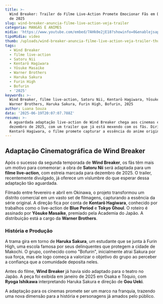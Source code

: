```yaml
---
title: >-
  Wind Breaker: Trailer do Filme Live-Action Promete Emocionar Fãs em Dezembro
  de 2025
slug: wind-breaker-anuncia-filme-live-action-veja-trailer
categoria: MANGÁS E ANIMES
midia: 'https://www.youtube.com/embed/7AHk0e2jE18?showinfo=0&enablejsapi=1'
tipoMidia: video
thumb: /uploads/wind-breaker-anuncia-filme-live-action-veja-trailer-thumb.png
tags:
  - Wind Breaker
  - filme live-action
  - Satoru Nii
  - Kentarō Hagiwara
  - Yōsuke Masaike
  - Warner Brothers
  - Haruka Sakura
  - Furin High
  - Bofurin
  - '2025'
keywords: >-
  Wind Breaker, filme live-action, Satoru Nii, Kentarō Hagiwara, Yōsuke Masaike,
  Warner Brothers, Haruka Sakura, Furin High, Bofurin, 2025
author: Luana Souza
data: '2025-06-19T20:07:07.788Z'
resumo: >-
  A aguardada adaptação live-action de Wind Breaker chega aos cinemas em
  dezembro de 2025, com um trailer que já está mexendo com os fãs. Dirigido por
  Kentarō Hagiwara, o filme promete capturar a essência do anime original.
---
```


## Adaptação Cinematográfica de Wind Breaker

Após o sucesso da segunda temporada de **Wind Breaker**, os fãs têm mais um motivo para comemorar: a obra de **Satoru Nii** será adaptada para um **filme live-action**, com estreia marcada para dezembro de 2025. O trailer, recentemente divulgado, já oferece um vislumbre do que esperar dessa adaptação tão aguardada.

Filmado entre fevereiro e abril em Okinawa, o projeto transformou um distrito comercial em um vasto set de filmagens, capturando a essência da série original. A direção fica por conta de **Kentarō Hagiwara**, conhecido por trabalhos como o live-action de **Blue Period** e **Tokyo Ghoul**. O roteiro é assinado por **Yōsuke Masaike**, premiado pela Academia do Japão. A distribuição está a cargo da **Warner Brothers**.

### História e Produção

A trama gira em torno de **Haruka Sakura**, um estudante que se junta à Furin High, uma escola famosa por seus delinquentes que protegem a cidade de Makochi. O grupo, conhecido como "Bofurin", inicialmente atrai Sakura por sua força, mas ele logo começa a valorizar o objetivo do grupo ao perceber a confiança que a comunidade deposita neles.

Antes do filme, **Wind Breaker** já havia sido adaptado para o teatro no Japão. A peça foi exibida em janeiro de 2025 em Osaka e Tóquio, com **Ryoga Ishikawa** interpretando Haruka Sakura e direção de **Gou Ueki**.

A adaptação para os cinemas promete ser um marco na franquia, trazendo uma nova dimensão para a história e personagens já amados pelo público.

